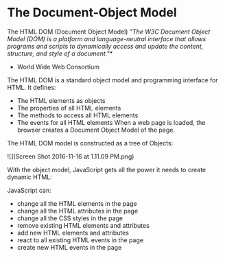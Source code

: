 # The Document-Object Model

The HTML DOM (Document Object Model)
_*"The W3C* Document Object Model (DOM) is a platform and language-neutral interface that allows programs and scripts to dynamically access and update the content, structure, and style of a document."*_

* World Wide Web Consortium

The HTML DOM is a standard object model and programming interface for HTML. It defines:

- The HTML elements as objects
- The properties of all HTML elements
- The methods to access all HTML elements
- The events for all HTML elements
When a web page is loaded, the browser creates a Document Object Model of the page.

The HTML DOM model is constructed as a tree of Objects:


![](Screen Shot 2016-11-16 at 1.11.09 PM.png)


With the object model, JavaScript gets all the power it needs to create dynamic HTML:

JavaScript can:

- change all the HTML elements in the page
- change all the HTML attributes in the page
- change all the CSS styles in the page
- remove existing HTML elements and attributes
- add new HTML elements and attributes
- react to all existing HTML events in the page
- create new HTML events in the page